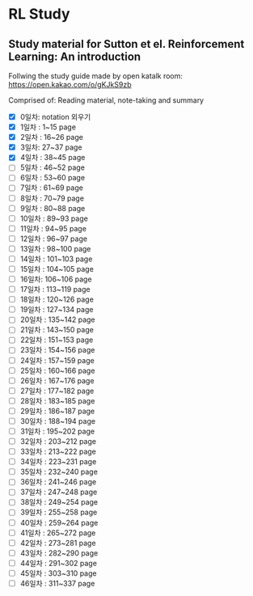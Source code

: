 # RL Study

## Study material for Sutton et el. Reinforcement Learning: An introduction

Follwing the study guide made by open katalk room: https://open.kakao.com/o/gKJkS9zb

Comprised of: Reading material, note-taking and summary

- [x] 0일차: notation 외우기
- [x] 1일차 : 1~15 page
- [x] 2일차 : 16~26 page
- [x] 3일차: 27~37 page
- [x] 4일차 : 38~45 page
- [ ] 5일차 : 46~52 page
- [ ] 6일차 : 53~60 page
- [ ] 7일차 : 61~69 page
- [ ] 8일차 : 70~79 page
- [ ] 9일차 : 80~88 page
- [ ] 10일차 : 89~93 page
- [ ] 11일차 : 94~95 page
- [ ] 12일차 : 96~97 page
- [ ] 13일차 : 98~100 page
- [ ] 14일차 : 101~103 page
- [ ] 15일차 : 104~105 page
- [ ] 16일차: 106~106 page
- [ ] 17일차 : 113~119 page
- [ ] 18일차 : 120~126 page
- [ ] 19일차 : 127~134 page
- [ ] 20일차 : 135~142 page
- [ ] 21일차 : 143~150 page
- [ ] 22일차 : 151~153 page
- [ ] 23일차 : 154~156 page
- [ ] 24일차 : 157~159 page
- [ ] 25일차 : 160~166 page
- [ ] 26일차 : 167~176 page
- [ ] 27일차 : 177~182 page
- [ ] 28일차 : 183~185 page
- [ ] 29일차 : 186~187 page
- [ ] 30일차 : 188~194 page
- [ ] 31일차 : 195~202 page
- [ ] 32일차 : 203~212 page
- [ ] 33일차 : 213~222 page
- [ ] 34일차 : 223~231 page
- [ ] 35일차 : 232~240 page
- [ ] 36일차 : 241~246 page
- [ ] 37일차 : 247~248 page
- [ ] 38일차 : 249~254 page
- [ ] 39일차 : 255~258 page
- [ ] 40일차 : 259~264 page
- [ ] 41일차 : 265~272 page
- [ ] 42일차 : 273~281 page
- [ ] 43일차 : 282~290 page
- [ ] 44일차 : 291~302 page
- [ ] 45일차 : 303~310 page
- [ ] 46일차 : 311~337 page
